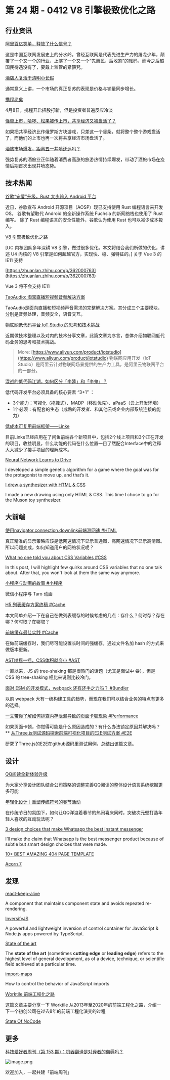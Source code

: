 # 第 24 期 - 0412 V8 引擎极致优化之路
## 行业资讯
[阿里百亿罚单，释放了什么信号？](https://mp.weixin.qq.com/s/AT1kiYMf0E1UCUksfO1SqQ)

这是中国互联网发展史上的分水岭。曾经互联网是代表先进生产力的屠龙少年，颠覆了一个又一个的行业，上演了一个又一个“先惠民，后收割”的戏码，而今之后超国民待遇没有了，要戴上监管的紧箍咒。

[酒店人复活于清明小长假](https://mp.weixin.qq.com/s/B1cs-pKmFS2HjVn-1Urn_g)

通常意义上讲，一个市场的真正复苏的表现是价格与销量同步增长。

[携程老矣](https://mp.weixin.qq.com/s/CYZPt8RoGVYh0QVd5zzxAQ)

4月8日，携程开启招股打新，但是投资者普遍反应冷淡

[怪兽上市，哈啰、松果被传上市，共享经济又被盘活了？](https://mp.weixin.qq.com/s/xdAqveGRSNFMXdKvmArjvw)

如果把共享经济比作俄罗斯方块游戏，只差这一个竖条，就将整个整个游戏盘活了，而他们的上市也再一次将共享经济市场盘活了。

[酒旅市场爆发，距离五一井喷还远吗？](https://mp.weixin.qq.com/s/0Uls3BhH5EAX-PPF2Pglwg)

强势复苏的酒旅业正伴随着消费者高涨的旅游热情持续爆发，带动了酒旅市场在疫情后期首次出现井喷态势。

## 技术热闻
[谷歌“宠爱”升级，Rust 大步跨入 Android 平台](https://mp.weixin.qq.com/s/90QxczkGwdE48ScalA_PKg)

近日，谷歌宣布 Android 开源项目（AOSP）现已支持使用 Rust 编程语言来开发 OS。
谷歌有望取代 Android 的全新操作系统 Fuchsia 的新网络栈也使用了 Rust 编写。
除了 Rust 编程语言的安全性能外，谷歌认为使用 Rust 也可以减少成本投入。

[V8 引擎极致优化之路](https://mp.weixin.qq.com/s/zJL_98Pp0Gx1ixeZB46sRA)

[UC 内核团队多年深耕 V8 引擎，做过很多优化。本文将结合我们所做的优化，讲述 U4 内核的 V8 引擎是如何超越官方，实现快、稳、强特征的。] 关于 Vue 3 的 IE11 支持

[https://zhuanlan.zhihu.com/p/362000763](https://zhuanlan.zhihu.com/p/362000763)

Vue 3 将不会支持 IE11

[TaoAudio: 淘宝直播短视频音频解决方案](https://mp.weixin.qq.com/s/YExt0D_7hUt-GMUsr-AK8A)

TaoAudio是面向直播和短视频声音需求的完整解决方案。其分成三个主要模块，分别是音频处理，音频安全，语音交互。

[物联网低代码平台 IoT Studio 的思考和技术挑战](https://mp.weixin.qq.com/s/xJj7WKjvixwCL_2w_X2RmA)

近期做技术整理以及对内的技术分享文章，此篇文章为序言，总体介绍物联网低代码业务的思考和技术挑战。
> More: [https://www.aliyun.com/product/iotstudio](https://www.aliyun.com/product/iotstudio)
> 物联网应用开发（IoT Studio）是阿里云针对物联网场景提供的生产力工具，是阿里云物联网平台的一部分。


[混战的低代码江湖，如何区分「李逵」和「李鬼」？](https://mp.weixin.qq.com/s/TC3xP-qQzQflU2_VpDHQTQ)

低代码开发平台必须具备的核心要素 “3+1” ：

- 3个能力：可视化（拖拽式）、MADP（移动优先）、aPaaS（云上开发环境）
- 1个必须：有配套的生态（成熟的开发者、和其他云或企业内部系统连接的能力）

[低成本可复用前端框架——Linke](https://mp.weixin.qq.com/s/uv_h2cePAEVo6zElKVdL1A)

目前Linke已经应用在了闲鱼前端各个新项目中，包括2个线上项目和3个正在开发的项目，收益明显，什么功能的代码在什么位置一目了然配合Interface中的注释大大减少了接手项目的理解成本。

[Neural Network Learns to Drive](https://codeheir.com/2021/04/10/neural-network-learns-to-drive/)

I developed a simple genetic algorithm for a game where the goal was for the protagonist to move up, and that’s it.

[I drew a synthesizer with HTML & CSS](https://dev.to/fossheim/i-drew-a-synthesizer-with-html-css-53f)

I made a new drawing using only HTML & CSS. This time I chose to go for the Muson toy synthesizer.

## 大前端
[使用navigator.connection.downlink前端测网速 #HTML](https://www.zhangxinxu.com/wordpress/2021/04/navigator-connection-downlink/)

真正精准的显示策略应该是低网速情况下显示普通图，高网速情况下显示高清图。所以问题变成，如何知道用户的网络状况呢？

[What no one told you about CSS Variables #CSS](https://dev.to/afif/what-no-one-told-you-about-css-variables-553o)

In this post, I will highlight few quirks around CSS variables that no one talk about. After that, you won't look at them the same way anymore.

[小程序与动画的故事 #小程序](https://aotu.io/notes/2021/04/09/the-story-of-miniprogram-and-animation/)

微信小程序与 Taro 动画

[H5 列表缓存方案终稿 #Cache](https://www.zoo.team/article/h5-list-buffer)

本文简单介绍一下在自己在做列表缓存的时候考虑的几点：存什么？何时存？存在哪？何时取？在哪取？

[前端缓存最佳实践 #Cache](https://mp.weixin.qq.com/s/EyQKu3I_B71XKAzNWRKSgw)

在做前端缓存时，我们尽可能设置长时间的强缓存，通过文件名加 hash 的方式来做版本更新。

[AST树摇一摇，CSS体积就变小 #AST](https://mp.weixin.qq.com/s/oY8nUAjw1-5_AnKBEw0nkA)

一直以来，JS 的 tree-shaking 都是很热门的话题（尤其是面试中 😁），但是 CSS 的 tree-shaking 相比来说则比较冷门。

[面对 ESM 的开发模式，webpack 还有还手之力吗？ #Bundler](https://mp.weixin.qq.com/s/XFlCdjOslEB3O947fJn00g)

以前 webpack 大有一统构建工具的趋势，而现在我们可以结合业务的特点有更多的选择。

[一文带你了解如何排查内存泄漏导致的页面卡顿现象 #Performance](https://mp.weixin.qq.com/s/SuMISsdlxphQtrqKqIGoig)

如果页面卡顿，你觉得可能是什么原因造成的？有什么办法锁定原因并解决吗？
**
[从Three.js测试源码探索前端可视化项目的E2E测试方案 #E2E](https://mp.weixin.qq.com/s/nNzMgc7U8M1cO-h6r0oHSA)

研究了Three.js的E2E在github源码里测试用例，总结出该篇文章。

## 设计
[QQ阅读全新体验升级](https://mp.weixin.qq.com/s/imqzV22e5PTsOupGevY8Ew)

为大家分享设计团队结合公司策略的调整完善QQ阅读的整体设计语言系统挖掘更多可能

[年轻化设计｜重塑传统符号的春节活动](https://mp.weixin.qq.com/s/K7USWY2WqurrFFf_nbasxw)

在传统节日的氛围下，如何让QQ洋溢着春节的热闹喜庆同时，突破次元壁打造年轻人喜欢的互动玩法呢？

[3 design choices that make Whatsapp the best instant messenger](https://uxplanet.org/3-design-choices-that-make-whatsapp-the-best-instant-messenger-edaa433d92de)

I’ll make the claim that Whatsapp is the best messenger product because of subtle but smart design choices that were made.

[10+ BEST AMAZING 404 PAGE TEMPLATE](https://dev.to/mike37/10-best-amazing-404-page-template-2leb)


[Acorn 7](https://flyingmeat.com/acorn/)


## 发现
[react-keep-alive](https://github.com/StructureBuilder/react-keep-alive)

A component that maintains component state and avoids repeated re-rendering.

[InversifyJS](https://github.com/inversify/InversifyJS)

A powerful and lightweight inversion of control container for JavaScript & Node.js apps powered by TypeScript.

[State of the art](https://en.wikipedia.org/wiki/State_of_the_art)

The **state of the art** (sometimes **cutting edge** or **leading edge**) refers to the highest level of general development, as of a device, technique, or scientific field achieved at a particular time.

[import-maps](https://github.com/wicg/import-maps)

How to control the behavior of JavaScript imports

[Worktile 前端工程化之路](https://zhuanlan.zhihu.com/p/359734011)

这篇文章主要分享一下 Worktile 从2013年至2020年的前端工程化之路，介绍一下一个初创公司在过去8年的前端工程化演变的过程

[State Of NoCode](https://www.nocodejournal.com/state-of-nocode)


## 更多

[科技爱好者周刊（第 153 期）：机器翻译是对译者的侮辱吗？](http://www.ruanyifeng.com/blog/2021/04/weekly-issue-153.html)

![image.png](https://cdn.nlark.com/yuque/0/2020/png/85771/1605930034828-7fc81343-651f-4a15-8465-eebe5a23cf61.png#align=left&display=inline&height=31&margin=%5Bobject%20Object%5D&name=image.png&originHeight=90&originWidth=2186&size=14325&status=done&style=none&width=746)


欢迎加入，一起共建「前端周刊」

